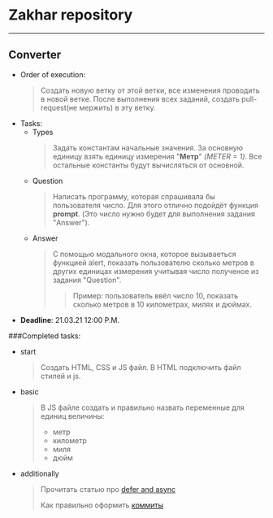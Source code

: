 # Zakhar repository

***

## Converter
+ Order of execution:
  > Создать новую ветку от этой ветки, все изменения проводить в новой ветке. После выполнения всех заданий, создать pull-request(не мержить) в эту ветку.
+ Tasks:
  + Types
    > Задать константам начальные значения. За основную единицу взять единицу измерения "**Метр**" *(METER = 1)*. Все остальные константы будут вычисляться от основной.
  + Question
    > Написать программу, которая спрашивала бы пользователя число. Для этого отлично подойдёт функция **prompt**. (Это число нужно будет для выполнения задания "Answer").
  + Answer
    > С помощью модального окна, которое вызываеться функцией alert, показать пользователю сколько метров в других единицах измерения учитывая число полученое из задания "Question".
    > > Пример: пользователь ввёл число 10, показать сколько метров в 10 километрах, милях и дюймах.
+ **Deadline**: 21.03.21 12:00 P.M.

###Completed tasks:
  + start
    >Создать HTML, CSS и JS файл. В HTML подключить файл стилей и js.
  + basic
    >В JS файле создать и правильно назвать переменные для единиц величины:
    > + метр
    > + километр
    > + миля
    > + дюйм
  + additionally
    >Прочитать статью про [defer and async](https://learn.javascript.ru/script-async-defer)
    >
    >Как правильно оформить [коммиты](https://docs.rs.school/#/git-convention)
